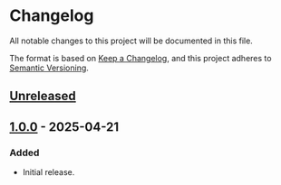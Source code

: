 # Changelog
All notable changes to this project will be documented in this file.

The format is based on [Keep a Changelog](https://keepachangelog.com/en/1.0.0/),
and this project adheres to [Semantic Versioning](https://semver.org/spec/v2.0.0.html).

## [Unreleased]

## [1.0.0] - 2025-04-21
### Added
- Initial release.

[Unreleased]: https://github.com/supernovus/lum.simple-data.js/compare/v1.0.0...HEAD
[1.0.0]: https://github.com/supernovus/lum.simple-data.js/releases/tag/v1.0.0

